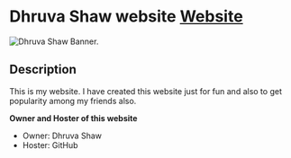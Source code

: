 # Dhruva Shaw website [Website](https://dhruvacube.github.io)

![Dhruva Shaw Banner.](https://dhruvacube.github.io/images/Banner.jpg)

## Description

This is my website. I have created this website just for fun and also to get popularity among my friends also.


**Owner and Hoster of this website**

- Owner: Dhruva Shaw
- Hoster: GitHub


